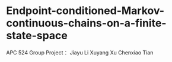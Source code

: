 # Endpoint-conditioned-Markov-continuous-chains-on-a-finite-state-space
APC 524 Group Project：
 Jiayu Li Xuyang Xu Chenxiao Tian
